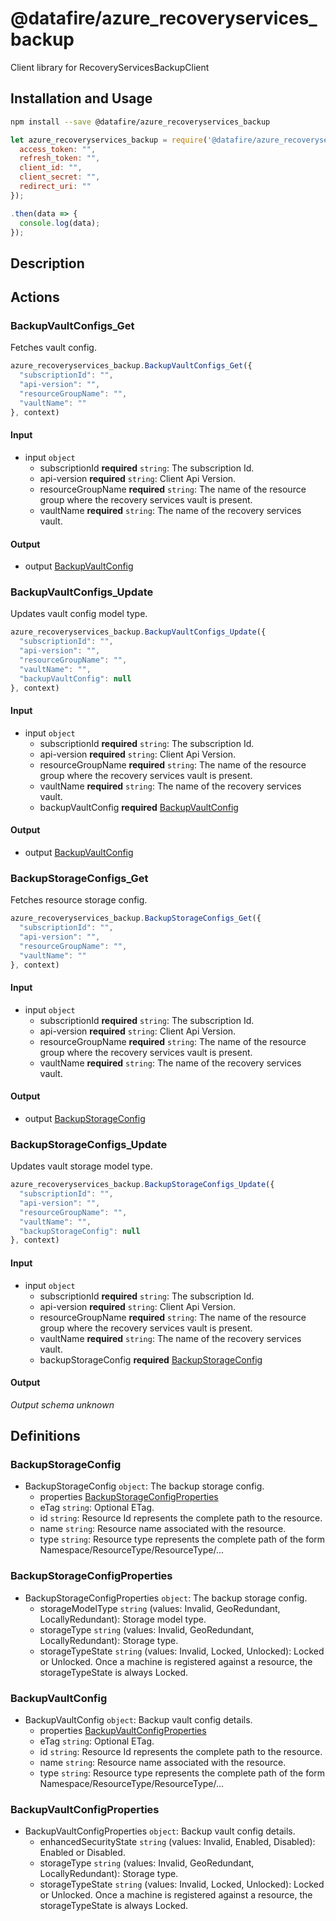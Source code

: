 # @datafire/azure_recoveryservices_backup

Client library for RecoveryServicesBackupClient

## Installation and Usage
```bash
npm install --save @datafire/azure_recoveryservices_backup
```
```js
let azure_recoveryservices_backup = require('@datafire/azure_recoveryservices_backup').create({
  access_token: "",
  refresh_token: "",
  client_id: "",
  client_secret: "",
  redirect_uri: ""
});

.then(data => {
  console.log(data);
});
```

## Description



## Actions

### BackupVaultConfigs_Get
Fetches vault config.


```js
azure_recoveryservices_backup.BackupVaultConfigs_Get({
  "subscriptionId": "",
  "api-version": "",
  "resourceGroupName": "",
  "vaultName": ""
}, context)
```

#### Input
* input `object`
  * subscriptionId **required** `string`: The subscription Id.
  * api-version **required** `string`: Client Api Version.
  * resourceGroupName **required** `string`: The name of the resource group where the recovery services vault is present.
  * vaultName **required** `string`: The name of the recovery services vault.

#### Output
* output [BackupVaultConfig](#backupvaultconfig)

### BackupVaultConfigs_Update
Updates vault config model type.


```js
azure_recoveryservices_backup.BackupVaultConfigs_Update({
  "subscriptionId": "",
  "api-version": "",
  "resourceGroupName": "",
  "vaultName": "",
  "backupVaultConfig": null
}, context)
```

#### Input
* input `object`
  * subscriptionId **required** `string`: The subscription Id.
  * api-version **required** `string`: Client Api Version.
  * resourceGroupName **required** `string`: The name of the resource group where the recovery services vault is present.
  * vaultName **required** `string`: The name of the recovery services vault.
  * backupVaultConfig **required** [BackupVaultConfig](#backupvaultconfig)

#### Output
* output [BackupVaultConfig](#backupvaultconfig)

### BackupStorageConfigs_Get
Fetches resource storage config.


```js
azure_recoveryservices_backup.BackupStorageConfigs_Get({
  "subscriptionId": "",
  "api-version": "",
  "resourceGroupName": "",
  "vaultName": ""
}, context)
```

#### Input
* input `object`
  * subscriptionId **required** `string`: The subscription Id.
  * api-version **required** `string`: Client Api Version.
  * resourceGroupName **required** `string`: The name of the resource group where the recovery services vault is present.
  * vaultName **required** `string`: The name of the recovery services vault.

#### Output
* output [BackupStorageConfig](#backupstorageconfig)

### BackupStorageConfigs_Update
Updates vault storage model type.


```js
azure_recoveryservices_backup.BackupStorageConfigs_Update({
  "subscriptionId": "",
  "api-version": "",
  "resourceGroupName": "",
  "vaultName": "",
  "backupStorageConfig": null
}, context)
```

#### Input
* input `object`
  * subscriptionId **required** `string`: The subscription Id.
  * api-version **required** `string`: Client Api Version.
  * resourceGroupName **required** `string`: The name of the resource group where the recovery services vault is present.
  * vaultName **required** `string`: The name of the recovery services vault.
  * backupStorageConfig **required** [BackupStorageConfig](#backupstorageconfig)

#### Output
*Output schema unknown*



## Definitions

### BackupStorageConfig
* BackupStorageConfig `object`: The backup storage config.
  * properties [BackupStorageConfigProperties](#backupstorageconfigproperties)
  * eTag `string`: Optional ETag.
  * id `string`: Resource Id represents the complete path to the resource.
  * name `string`: Resource name associated with the resource.
  * type `string`: Resource type represents the complete path of the form Namespace/ResourceType/ResourceType/...

### BackupStorageConfigProperties
* BackupStorageConfigProperties `object`: The backup storage config.
  * storageModelType `string` (values: Invalid, GeoRedundant, LocallyRedundant): Storage model type.
  * storageType `string` (values: Invalid, GeoRedundant, LocallyRedundant): Storage type.
  * storageTypeState `string` (values: Invalid, Locked, Unlocked): Locked or Unlocked. Once a machine is registered against a resource, the storageTypeState is always Locked.

### BackupVaultConfig
* BackupVaultConfig `object`: Backup vault config details.
  * properties [BackupVaultConfigProperties](#backupvaultconfigproperties)
  * eTag `string`: Optional ETag.
  * id `string`: Resource Id represents the complete path to the resource.
  * name `string`: Resource name associated with the resource.
  * type `string`: Resource type represents the complete path of the form Namespace/ResourceType/ResourceType/...

### BackupVaultConfigProperties
* BackupVaultConfigProperties `object`: Backup vault config details.
  * enhancedSecurityState `string` (values: Invalid, Enabled, Disabled): Enabled or Disabled.
  * storageType `string` (values: Invalid, GeoRedundant, LocallyRedundant): Storage type.
  * storageTypeState `string` (values: Invalid, Locked, Unlocked): Locked or Unlocked. Once a machine is registered against a resource, the storageTypeState is always Locked.


